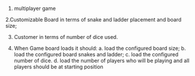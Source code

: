 1. multiplayer game

2.Customizable Board in terms of snake and ladder placement and board size;

3. Customer in terms of number of dice used.

4. When Game board loads it should:
    a. load the configured board size;
    b. load the configured board snakes and ladder;
    c. load the configured number of dice.
   d. load the number of players who will be playing and all players should be at starting position
   
